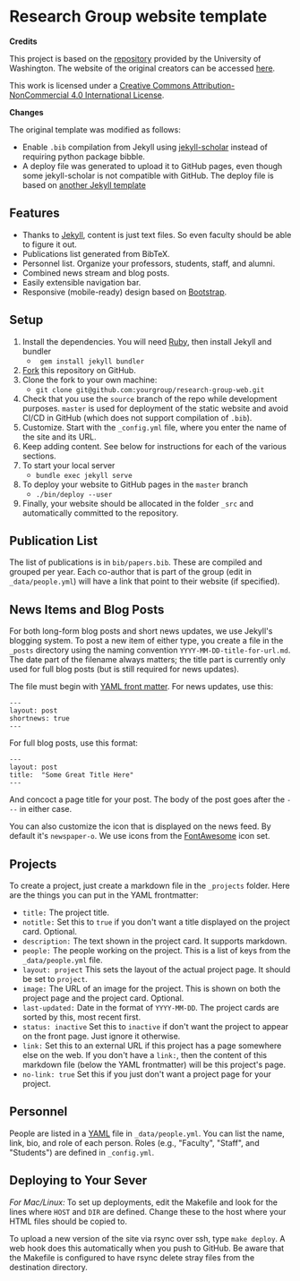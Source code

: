 
# Research Group website template

**Credits**

This project is based on the [repository](orig_repo) provided by the University of Washington. The website of the original creators can be accessed [here][sampa].

This work is licensed under a [Creative Commons Attribution-NonCommercial 4.0 International License][license].

[orig_repo]: https://github.com/uwsampa/research-group-web
[sampa]: http://sampa.cs.washington.edu/
[license]: https://creativecommons.org/licenses/by-nc/4.0/

**Changes**

The original template was modified as follows:
- Enable `.bib`  compilation from Jekyll using [jekyll-scholar](https://github.com/inukshuk/jekyll-scholar) instead of requiring python package bibble.
- A deploy file was generated to upload it to GitHub pages, even though some jekyll-scholar is not compatible with GitHub. The deploy file is based on [another Jekyll template](https://github.com/alshedivat/al-folio/blob/master/bin/deploy)


## Features

* Thanks to [Jekyll][], content is just text files. So even faculty should be able to figure it out.
* Publications list generated from BibTeX.
* Personnel list. Organize your professors, students, staff, and alumni.
* Combined news stream and blog posts.
* Easily extensible navigation bar.
* Responsive (mobile-ready) design based on [Bootstrap][].

[Bootstrap]: http://getbootstrap.com/


## Setup

1. Install the dependencies. You will need [Ruby][], then install Jekyll and bundler
   -  ` gem install jekyll bundler`
2. [Fork][] this repository on GitHub.
3. Clone the fork to your own machine: 
   - `git clone git@github.com:yourgroup/research-group-web.git`
4. Check that you use the `source` branch of the repo while development purposes. `master` is used for deployment of the static website and avoid CI/CD in GitHub (which does not support compilation of `.bib`).
5. Customize. Start with the `_config.yml` file, where you enter the name of the site and its URL.
6. Keep adding content. See below for instructions for each of the various sections.
7. To start your local server
   - `bundle exec jekyll serve`
8. To deploy your website to GitHub pages in the `master` branch
   - `./bin/deploy --user`
9. Finally, your website should be allocated in the folder `_src` and automatically committed to the repository.

[Ruby]: https://www.ruby-lang.org/en/
[Fork]: https://github.com/uwsampa/research-group-web/fork



## Publication List

The list of publications is in `bib/papers.bib`. These are compiled and grouped per year. Each co-author that is part of the group (edit in `_data/people.yml`) will have a link that point to their website (if specified).

## News Items and Blog Posts

For both long-form blog posts and short news updates, we use Jekyll's blogging system. To post a new item of either type, you create a file in the `_posts` directory using the naming convention `YYYY-MM-DD-title-for-url.md`. The date part of the filename always matters; the title part is currently only used for full blog posts (but is still required for news updates).

The file must begin with [YAML front matter][yfm]. For news updates, use this:

    ---
    layout: post
    shortnews: true
    ---

For full blog posts, use this format:

    ---
    layout: post
    title:  "Some Great Title Here"
    ---

And concoct a page title for your post. The body of the post goes after the `---` in either case.

You can also customize the icon that is displayed on the news feed. By default it's `newspaper-o`. We use icons from the [FontAwesome][fa] icon set.

[yfm]: http://jekyllrb.com/docs/frontmatter/
[fa]: http://fontawesome.io/icons/

## Projects

To create a project, just create a markdown file in the `_projects` folder. Here are the things you can put in the YAML frontmatter:

- `title:` The project title.
- `notitle:` Set this to `true` if you don't want a title displayed on the project card. Optional.
- `description:` The text shown in the project card. It supports markdown.
- `people:` The people working on the project. This is a list of keys from the `_data/people.yml` file.
- `layout: project` This sets the layout of the actual project page. It should be set to `project`.
- `image:` The URL of an image for the project. This is shown on both the project page and the project card. Optional.
- `last-updated:` Date in the format of `YYYY-MM-DD`. The project cards are sorted by this, most recent first.
- `status: inactive` Set this to `inactive` if don't want the project to appear on the front page. Just ignore it otherwise.
- `link:` Set this to an external URL if this project has a page somewhere else on the web. If you don't have a `link:`, then the content of this markdown file (below the YAML frontmatter) will be this project's page.
- `no-link: true` Set this if you just don't want a project page for your project.

## Personnel

People are listed in a [YAML][] file in `_data/people.yml`. You can list the name, link, bio, and role of each person. Roles (e.g., "Faculty", "Staff", and "Students") are defined in `_config.yml`.

[YAML]: https://en.wikipedia.org/wiki/YAML


## Deploying to Your Sever

*For Mac/Linux:*
To set up deployments, edit the Makefile and look for the lines where `HOST` and `DIR` are defined. Change these to the host where your HTML files should be copied to.

To upload a new version of the site via rsync over ssh, type `make deploy`. A web hook does this automatically when you push to GitHub. Be aware that the Makefile is configured to have rsync delete stray files from the destination directory.

[Jekyll]: http://jekyllrb.com/
